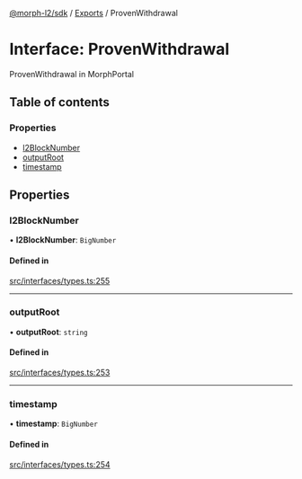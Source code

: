 [@morph-l2/sdk](../intro.md) / [Exports](../modules) / ProvenWithdrawal

# Interface: ProvenWithdrawal

ProvenWithdrawal in MorphPortal

## Table of contents

### Properties

- [l2BlockNumber](ProvenWithdrawal#l2blocknumber)
- [outputRoot](ProvenWithdrawal#outputroot)
- [timestamp](ProvenWithdrawal#timestamp)

## Properties

### l2BlockNumber

• **l2BlockNumber**: `BigNumber`

#### Defined in

[src/interfaces/types.ts:255](https://github.com/morph-l2/sdk/tree/97c4394/src/interfaces/types.ts#L255)

___

### outputRoot

• **outputRoot**: `string`

#### Defined in

[src/interfaces/types.ts:253](https://github.com/morph-l2/sdk/tree/97c4394/src/interfaces/types.ts#L253)

___

### timestamp

• **timestamp**: `BigNumber`

#### Defined in

[src/interfaces/types.ts:254](https://github.com/morph-l2/sdk/tree/97c4394/src/interfaces/types.ts#L254)
